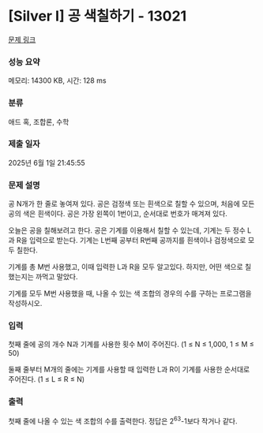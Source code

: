 # [Silver I] 공 색칠하기 - 13021 

[문제 링크](https://www.acmicpc.net/problem/13021) 

### 성능 요약

메모리: 14300 KB, 시간: 128 ms

### 분류

애드 혹, 조합론, 수학

### 제출 일자

2025년 6월 1일 21:45:55

### 문제 설명

<p>공 N개가 한 줄로 놓여져 있다. 공은 검정색 또는 흰색으로 칠할 수 있으며, 처음에 모든 공의 색은 흰색이다. 공은 가장 왼쪽이 1번이고, 순서대로 번호가 매겨져 있다.</p>

<p>오늘은 공을 칠해보려고 한다. 공은 기계를 이용해서 칠할 수 있는데, 기계는 두 정수 L과 R을 입력으로 받는다. 기계는 L번째 공부터 R번째 공까지를 흰색이나 검정색으로 모두 칠한다.</p>

<p>기계를 총 M번 사용했고, 이때 입력한 L과 R을 모두 알고있다. 하지만, 어떤 색으로 칠했는지는 까먹고 말았다. </p>

<p>기계를 모두 M번 사용했을 때, 나올 수 있는 색 조합의 경우의 수를 구하는 프로그램을 작성하시오.</p>

### 입력 

 <p>첫째 줄에 공의 개수 N과 기계를 사용한 횟수 M이 주어진다. (1 ≤ N ≤ 1,000, 1 ≤ M ≤ 50)</p>

<p>둘째 줄부터 M개의 줄에는 기계를 사용할 때 입력한 L과 R이 기계를 사용한 순서대로 주어진다. (1 ≤ L ≤ R ≤ N)</p>

### 출력 

 <p>첫째 줄에 나올 수 있는 색 조합의 수를 출력한다. 정답은 2<sup>63</sup>-1보다 작거나 같다.</p>

